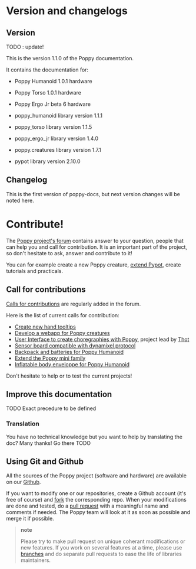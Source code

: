 # Version and changelogs

## Version


TODO : update!

This is the version 1.1.0 of the Poppy documentation.

It contains the documentation for:

-   Poppy Humanoid 1.0.1 hardware
-   Poppy Torso 1.0.1 hardware
-   Poppy Ergo Jr beta 6 hardware

-   poppy\_humanoid library version 1.1.1
-   poppy\_torso library version 1.1.5
-   poppy\_ergo\_jr library version 1.4.0
-   poppy.creatures library version 1.7.1
-   pypot library version 2.10.0

## Changelog


This is the first version of poppy-docs, but next version changes will
be noted here.

# **Contribute!**


The [Poppy project's forum](https://forum.poppy-project.org/) contains
answer to your question, people that can help you and call for
contribution. It is an important part of the project, so don't hesitate
to ask, answer and contribute to it!

You can for example create a new Poppy creature,
 [extend Pypot](http://poppy-project.github.io/poppy-docs/pypot/doc/extending.html), create tutorials and practicals.

## Call for contributions


[Calls for contributions](https://forum.poppy-project.org/tags/call-for-contributions) are regularly added in the forum.

Here is the list of current calls for contribution:

-   [Create new hand
    tooltips](https://forum.poppy-project.org/t/cfc-create-new-hand-tool-tips/1051)
-   [Develop a webapp for Poppy
    creatures](https://forum.poppy-project.org/t/cfc-developing-a-webapp-for-poppys-creatures/916)
-   [User Interface to create choregraphies with
    Poppy](https://forum.poppy-project.org/t/cfc-poppy-fire/1544),
    project lead by
    [Thot](https://forum.poppy-project.org/users/Thot/activity)
-   [Sensor board compatible with dynamixel
    protocol](https://forum.poppy-project.org/t/cfc-sensor-board-compatible-with-dynamixel-protocol/1238)
-   [Backpack and batteries for Poppy
    Humanoid](https://forum.poppy-project.org/t/cfc-poppy-backpack/1045)
-   [Extend the Poppy mini
    family](https://forum.poppy-project.org/t/cfc-extending-the-poppy-mini-family-we-need-your-help/1346)
-   [Inflatable body enveloppe for Poppy
    Humanoid](https://forum.poppy-project.org/t/cfc-inflatable-soft-body-enveloppe-for-poppy-humanoid/1131)

Don't hesitate to help or to test the current projects!

## Improve this documentation


TODO Exact precedure to be defined

### Translation

You have no technical knowledge but you want to help by translating the
doc? Many thanks! Go there TODO

## Using Git and Github


All the sources of the Poppy project (software and hardware) are
available on our [Github](https://github.com/poppy-project).

If you want to modify one or our repositories, create a Github account
(it's free of course) and
[fork](https://help.github.com/articles/fork-a-repo/) the corresponding
repo. When your modifications are done and tested, do a [pull
request](https://help.github.com/articles/using-pull-requests/) with a meaningful
name and comments if needed. The Poppy team will look at it as soon as
possible and merge it if possible.

> **note**
>
> Please try to make pull request on unique coherant modifications or
> new features. If you work on several features at a time, please use
> [branches](https://github.com/Kunena/Kunena-Forum/wiki/Create-a-new-branch-with-git-and-manage-branches)
> and do separate pull requests to ease the life of libraries
> maintainers.
